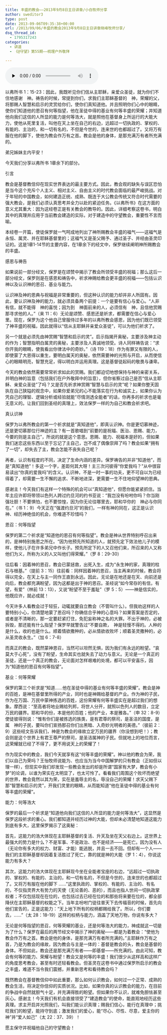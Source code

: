 ```yaml
---
title: 丰盛的教会——2013年9月8日主日讲章/小白牧师分享
author: sweditor3
type: post
date: 2013-09-06T09:35:38+00:00
url: /2013/09/06/丰盛的教会2013年9月8日主日讲章晓峰牧师分享/
dsq_thread_id:
  - 1795317243
categories:
  - 讲道
  - 《@守望》第55期——梳理户外敬拜

---
```

<div id="c-9044" class="grandmp3">
  <audio src="https://t5.shwchurch.org/wp-content/uploads/2013/09/20130906172112496.mp3" controls false preload="none" autobuffer="false"></audio>
</div>

以弗所书 1：15-23：因此，我既听见你们信从主耶稣，亲爱众圣徒，就为你们不住地感谢　神。祷告的时候，常提到你们，求我们主耶稣基督的　神，荣耀的父，将那赐人智慧和启示的灵赏给你们，使你们真知道他。并且照明你们心中的眼睛，使你们知道他的恩召有何等指望，他在圣徒中得的基业有何等丰盛的荣耀；并知道他向我们这信的人所显的能力是何等浩大，就是照他在基督身上所运行的大能大力，使他从死里复活，叫他在天上坐在自己的右边，远超过一切执政的、掌权的、有能的、主治的，和一切有名的，不但是今世的，连来世的也都超过了。又将万有服在他的脚下，使他为教会作万有之首。教会是他的身体，是那充满万有者所充满的。

弟兄姊妹主内平安！

今天我们分享以弗所书 1章余下的部分。

引言

教会是基督教信仰在现实世界表达的最主要方式。因此，教会观的缺失与误区恐怕是当今这个充斥个人主义、相对主义、自由主义的时代教会面临的最严峻挑战。对于年轻的中国教会，如何建造正统、成熟、既连于大公教会传统又符合时代需要的强大教会，是我们必须认真思考并全力以赴的紧迫任务。《以弗所书》在这方面的意义尤其重大：因为这经卷正是有关教会的教导的。因此，详细考察这卷书，明白其中的真理并应用于当前教会建造的实际，对于建造中的守望教会，重要性不言而喻。

本经卷一开篇，使徒保罗就一气呵成地列出了神所赐教会丰盛的福气——这福气是永恒、属灵、并在耶稣基督里的；这福气又是圣父赐予、通过圣子、并经由圣灵印证的。这是1章1-14节的主要内容，在1章余下的经文中，保罗继续阐明神所赐教会的丰盛。

感恩与祷告

如果说前一部分经文，保罗是在颂赞中揭示了教会所领受丰盛的祝福；那么这后一部分经文，保罗则是在感恩和祷告中，祈求神赐给教会更丰盛的祝福——包括认识神以及认识神的恩召、基业与能力。

认识神及神的恩典与祝福是非常重要的，但这种认识的能力却并非人所固有。因此，要认识神及神的能力，就必须具备两个前提：一个是要有信心与爱心。“人非有信，就不能得　神的喜悦；因为到　神面前来的人，必须信有　神，且信他赏赐那寻求他的人。”（来 11：6）无论是颂赞、感恩还是祈求，都需要在信心与爱心里。现在，保罗为这个他自己曾服侍过多年的以弗所教会感恩，因为他们既已领受了神丰盛的祝福，因此就得以“信从主耶稣并亲爱众圣徒”，可以为他们祈求了。

另一个就是必须先由神赏赐“智慧和启示的灵”。启示指揭开奥秘，主要涉及神主动的作为；智慧指明白属灵的奥秘，主要涉及人真诚地领受。诗人同样祷告说：“求你开我的眼睛，使我看出你律法中的奇妙。”（诗 119：18）作为有罪又有限的人，即使蒙了大恩得以重生，要明白属天的奥秘，依然需要神的光照与开启，从而使信心的眼睛明亮，智慧充足，得以明白并运用真理。这是基督徒起码的敬畏与谦卑。

今天的教会依然需要常常祈求如此的赏赐。我们都迫切地想保持与神的亲密关系，并明白神的旨意（包括我们在户外敬拜中的旨意），但你省察过自己是否“信从主耶稣、亲爱众圣徒”了吗？又是否先祈求神赏赐“智慧与启示的灵”呢？如果你整天固执在自己狭隘的观念中，如果你爱弟兄的心不能落实在行为和诚实上，如果你认为凭自己的理智、逻辑分析或经验就能“尽情测透全能者”的话，你再多的祈求也是毫无意义的。让我们回到圣经的真理上，效法保罗一样的为自己和教会祈求吧。

真认识神

保罗为以弗所教会的第一个祈求就是“真知道他”，即真认识神。你是更切慕神迹，还是更切慕那位行神迹的主？有一首歌唱到“前要的是祝福、医治、恩赐、能力，今要的则是主自己”，所说的就是这个意思。恩赐、能力、祝福本是好的，但如果我们迷恋这些东西以至于忘记了主自己，岂不成了偶像崇拜了吗？教会如果“拥有了一切”，却失去了主，教会怎能不丧失自己呢？

再者，认识有程度的不同，决定了生命内涵的差异。保罗祷告的并非“知道他”，而是“真知道他”！多这一个字，差距何其大呀！主三次问彼得“你爱我吗？”从中很容易读出“你真的爱我吗”的含义。认识神，不是一时一事的功夫，更不可自以为已经得着了，却需要一生不懈的追求、不断地进深，更需要一生不住地仰望神的恩典。

感谢主！今天我们有这样一个特殊的机会可以“真知道他”，但愿你能紧紧抓住。当年主应许即将带领以色列人跨过约旦河的约书亚说：“我岂没有吩咐你吗？你当刚强壮胆！不要惧怕，也不要惊惶，因为你无论往哪里去，耶和华你的　神必与你同在。”（书 1：9）今天正在“强渡约旦河”的我们，一样有神的同在，这正是认识神、经历神绝佳的机会，你难道不珍惜吗？

恩召：何等指望

保罗的第二个祈求是“知道他的恩召有何等指望”。教会是神从世界特别呼召出来的，是神特别施恩之所在。“因为他预先所知道的人，就预先定下效法他儿子的模样，使他儿子在许多弟兄中作长子。预先所定下的人又召他们来，所召来的人又称他们为义，所称为义的人又叫他们得荣耀。”（罗 8：29-30）

往后看：因着神的恩召，教会已蒙拯救，出死入生，成为“永生神的家，真理的柱石与根基。”（提前 3：15）往前看：同样因着神的恩召，当主再来的时候，教会将得以完全，在天上与主一同作王直到永远。因此，无论是在地还是在天、向前还是向后，教会都充满盼望，因为这都是出于神的恩召。圣经说“如今常存的有信，有望，有爱”（林前 13：13），又说“盼望不至于羞耻”（罗 5：5）——神是信实的，他既应许，就必成就！

今天许多人看教会过于轻狂，动辄就要自立教会（不管叫什么）。但我劝这样的人要特别小心，你清楚地蒙了恩召吗？你确信合乎神的心意吗？如果答案是否定的，或者是不清晰的，那一定要赶紧打住，免犯妄称神之名的大罪。不出于神的，必被拆毁，那还能有什么指望？保罗早就警告过“不要自欺，　神是轻慢不得的。人种的是什么，收的也是什么。顺着情欲撒种的，必从情欲收败坏；顺着圣灵撒种的，必从圣灵收永生。”（加 6：7-8）

而真正的教会，既然蒙神恩召，当然可以坦然无惧，因为我们有永远的盼望。“哀莫大于心死”，没有了盼望，生命其实也就失去了动力与意义。无论是一个真正的圣徒，还是一个真正的教会，无论面对怎样艰难的处境，都可以平安喜乐，因为“知道他的恩召有何等指望”。

基业：何等荣耀

保罗的第三个祈求是“知道……他在圣徒中得的基业有何等丰盛的荣耀”。教会是神的百姓，是神在基督里所得的产业，同时也是神赐给基督的产业。作为神的子民，作为在万国、万民中蒙神拣选的百姓，这份荣耀有何等丰盛实在是超过我们的想象。摩西说：“至高者将地业赐给列邦，将世人分开，就照以色列人的数目，立定万民的疆界。耶和华的份，本是他的百姓；他的产业，本是雅各。”（申 32：8-9）使徒彼得则说：“惟有你们是被拣选的族类，是有君尊的祭司，是圣洁的国度，是属　神的子民，要叫你们宣扬那召你们出黑暗、入奇妙光明者的美德。”（彼前 2：9）这些经文告诉我们，神是为教会的缘故立定万民的疆界（你没想到吧！）；教会则是这个世界上有君王尊严的祭司，是圣洁属神的子民。但就地上的地位而言，这荣耀就已经了不得了，更不用说天上的荣耀了！

作为现实中的教会，我们今天就享有这“何等丰盛的荣耀”。神以他的教会为荣，我们以自己为荣吗？王怡牧师说能为、也应当为当今中国解梦的只有教会（正如但以理一样），但现实中我们却发现一些教会发出的却是所谓“国家有大梦，教会有小梦”的论调，以谁为荣实在太明显了，也太可怜了。看看我们周围这个败坏而绝望的世界，教会竟然以其为荣，实在是羞辱主的名，辱没自己的荣耀！求天父赐下那“智慧和启示的灵”，开我们灵里的眼睛，从而能知道“他在圣徒中得的基业有何等丰盛的荣耀”。

能力：何等浩大

保罗的最后一个祈求是“知道他向我们这信的人所显的能力是何等浩大”，这显然是保罗这段祈求的重心。我们都知道并经历过神的大能，但却未必清楚地知道这能力到底有多大，这里保罗揭示了这奥秘：

首先，这能力的浩大体现在主耶稣基督的复活、升天及坐在天父右边上。这世界上最强大的势力是什么？不是军事、不是政治、也不是经济——是死亡。因为没有人（无论你有多大的权力、财富、才能）能逃脱，并且一去不回。但却有一个人——我们的主耶稣基督却因着复活胜过了死亡，靠的就是神的大能（罗 1：4），你说这能力有多大？

其次，这能力的浩大体现在主耶稣现今坐在全能者宝座的右边，“远超过一切执政的、掌权的、有能的、主治的，和一切有名的，不但是今世的，连来世的也都超过了。又将万有服在他的脚下 ……”这里执政的、掌权的、有能的、主治的、有名的，不仅指灵界大有势力的天使（无论善的、恶的），而且也指人世间一切执政掌权者；不仅包括现在在位的，也包括过去已经在位的和那些将来要在位的，都全部降伏在主耶稣基督的权能之下。当年主吩咐门徒往普天下去传福音的时候，首先向他们宣告的，正是这能力：“天上地下所有的权柄都赐给我了。所以，你们要去，……”（太 28：18-19）这样的权柄与能力，涵盖了天地万物，你说有多大？

无论是何等指望的恩召，何等荣耀的基业，还是何等浩大的能力，神成就这一切是为了什么？保罗在最后的两节经文中揭示了神的奥秘——都是为着教会：“使他为教会作万有之首。教会是他的身体，是那充满万有者所充满的。”主耶稣作万有之首，乃是为教会的缘故，因为教会与主是一体的：基督是教会的头，教会是基督的身体。不但如此，教会还是那充满万有者——即基督——所充满的。由此可知，教会有何等的能力、荣耀与盼望！教会又是何等的丰盛！我们很少从这样高和这样广的角度思考教会，甚至有时还轻看教会。但圣灵在这卷书中通过保罗所启示的教会之丰盛，难道不当令我们震撼，并重新思考和看待教会吗？

既然教会在基督教信仰中如此重要，那么如何认识教会，如何过一个正常、成熟的教会生活，将决定你信仰的实质状况。比如，如果你真的认识教会的能力，在目前的争战中自然就胆气十足，并充满得胜的盼望。但如果你不认识，就难免胆怯甚至灰心。感谢主！今天我们有机会直接领受了“建造教会”的使命，能直观地经历这些真理。求主开启并光照我们，叫我们能认识真理；赐我们信心，能行在真理中；挑旺我们的盼望，能持守到底；激发我们的爱心，能“尽心、尽性、尽意，爱主你的　神”并“爱人如己”（太 22：37、39）！

愿主保守并祝福他自己的守望教会！

&nbsp;

&nbsp;

&nbsp;

&nbsp;

&nbsp;